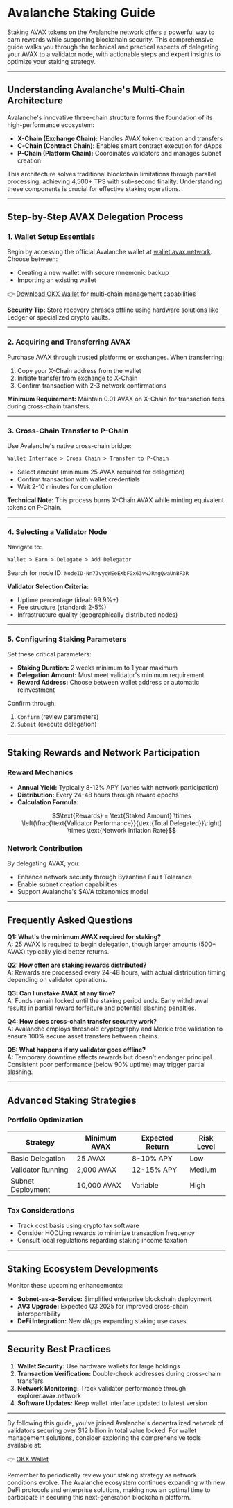 # Avalanche Staking Guide  

Staking AVAX tokens on the Avalanche network offers a powerful way to earn rewards while supporting blockchain security. This comprehensive guide walks you through the technical and practical aspects of delegating your AVAX to a validator node, with actionable steps and expert insights to optimize your staking strategy.  

---

## Understanding Avalanche's Multi-Chain Architecture  

Avalanche's innovative three-chain structure forms the foundation of its high-performance ecosystem:  

- **X-Chain (Exchange Chain):** Handles AVAX token creation and transfers  
- **C-Chain (Contract Chain):** Enables smart contract execution for dApps  
- **P-Chain (Platform Chain):** Coordinates validators and manages subnet creation  

This architecture solves traditional blockchain limitations through parallel processing, achieving 4,500+ TPS with sub-second finality. Understanding these components is crucial for effective staking operations.  

---

## Step-by-Step AVAX Delegation Process  

### 1. Wallet Setup Essentials  

Begin by accessing the official Avalanche wallet at [wallet.avax.network](https://wallet.avax.network). Choose between:  
- Creating a new wallet with secure mnemonic backup  
- Importing an existing wallet  

👉 [Download OKX Wallet](https://bit.ly/okx-bonus) for multi-chain management capabilities  

**Security Tip:** Store recovery phrases offline using hardware solutions like Ledger or specialized crypto vaults.  

---

### 2. Acquiring and Transferring AVAX  

Purchase AVAX through trusted platforms or exchanges. When transferring:  

1. Copy your X-Chain address from the wallet  
2. Initiate transfer from exchange to X-Chain  
3. Confirm transaction with 2-3 network confirmations  

**Minimum Requirement:** Maintain 0.01 AVAX on X-Chain for transaction fees during cross-chain transfers.  

---

### 3. Cross-Chain Transfer to P-Chain  

Use Avalanche's native cross-chain bridge:  

```markdown
Wallet Interface > Cross Chain > Transfer to P-Chain  
```

- Select amount (minimum 25 AVAX required for delegation)  
- Confirm transaction with wallet credentials  
- Wait 2-10 minutes for completion  

**Technical Note:** This process burns X-Chain AVAX while minting equivalent tokens on P-Chain.  

---

### 4. Selecting a Validator Node  

Navigate to:  

```markdown
Wallet > Earn > Delegate > Add Delegator  
```

Search for node ID: `NodeID-Nn7JvyqWEeEXbFGx63vwJRngQwaUnBF3R`  

**Validator Selection Criteria:**  
- Uptime percentage (ideal: 99.9%+)  
- Fee structure (standard: 2-5%)  
- Infrastructure quality (geographically distributed nodes)  

---

### 5. Configuring Staking Parameters  

Set these critical parameters:  
- **Staking Duration:** 2 weeks minimum to 1 year maximum  
- **Delegation Amount:** Must meet validator's minimum requirement  
- **Reward Address:** Choose between wallet address or automatic reinvestment  

Confirm through:  
1. `Confirm` (review parameters)  
2. `Submit` (execute delegation)  

---

## Staking Rewards and Network Participation  

### Reward Mechanics  

- **Annual Yield:** Typically 8-12% APY (varies with network participation)  
- **Distribution:** Every 24-48 hours through reward epochs  
- **Calculation Formula:**  
  ```math
  \text{Rewards} = \text{Staked Amount} \times \left(\frac{\text{Validator Performance}}{\text{Total Delegated}}\right) \times \text{Network Inflation Rate}
  ```

### Network Contribution  

By delegating AVAX, you:  
- Enhance network security through Byzantine Fault Tolerance  
- Enable subnet creation capabilities  
- Support Avalanche's $AVA tokenomics model  

---

## Frequently Asked Questions  

**Q1: What's the minimum AVAX required for staking?**  
A: 25 AVAX is required to begin delegation, though larger amounts (500+ AVAX) typically yield better returns.  

**Q2: How often are staking rewards distributed?**  
A: Rewards are processed every 24-48 hours, with actual distribution timing depending on validator operations.  

**Q3: Can I unstake AVAX at any time?**  
A: Funds remain locked until the staking period ends. Early withdrawal results in partial reward forfeiture and potential slashing penalties.  

**Q4: How does cross-chain transfer security work?**  
A: Avalanche employs threshold cryptography and Merkle tree validation to ensure 100% secure asset transfers between chains.  

**Q5: What happens if my validator goes offline?**  
A: Temporary downtime affects rewards but doesn't endanger principal. Consistent poor performance (below 90% uptime) may trigger partial slashing.  

---

## Advanced Staking Strategies  

### Portfolio Optimization  

| Strategy          | Minimum AVAX | Expected Return | Risk Level |  
|-------------------|--------------|-----------------|------------|  
| Basic Delegation  | 25 AVAX      | 8-10% APY       | Low        |  
| Validator Running | 2,000 AVAX   | 12-15% APY      | Medium     |  
| Subnet Deployment | 10,000 AVAX  | Variable        | High       |  

### Tax Considerations  

- Track cost basis using crypto tax software  
- Consider HODLing rewards to minimize transaction frequency  
- Consult local regulations regarding staking income taxation  

---

## Staking Ecosystem Developments  

Monitor these upcoming enhancements:  
- **Subnet-as-a-Service:** Simplified enterprise blockchain deployment  
- **AV3 Upgrade:** Expected Q3 2025 for improved cross-chain interoperability  
- **DeFi Integration:** New dApps expanding staking use cases  

---

## Security Best Practices  

1. **Wallet Security:** Use hardware wallets for large holdings  
2. **Transaction Verification:** Double-check addresses during cross-chain transfers  
3. **Network Monitoring:** Track validator performance through explorer.avax.network  
4. **Software Updates:** Keep wallet interface updated to latest version  

---

By following this guide, you've joined Avalanche's decentralized network of validators securing over $12 billion in total value locked. For wallet management solutions, consider exploring the comprehensive tools available at:

👉 [OKX Wallet](https://bit.ly/okx-bonus)  

Remember to periodically review your staking strategy as network conditions evolve. The Avalanche ecosystem continues expanding with new DeFi protocols and enterprise solutions, making now an optimal time to participate in securing this next-generation blockchain platform.